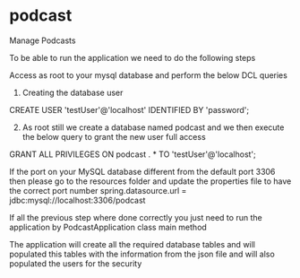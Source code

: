 # podcast
Manage Podcasts

To be able to run the application we need to do the following steps

Access as root to your mysql database and perform the below DCL queries

1) Creating the database user

CREATE USER 'testUser'@'localhost' IDENTIFIED BY 'password';

2) As root still we create a database named podcast and we then execute the below query to grant the new user full access

GRANT ALL PRIVILEGES ON podcast . * TO 'testUser'@'localhost';

If the port on your MySQL database different from the default port 3306 then please go to the resources folder and 
update the properties file to have the correct port number
spring.datasource.url = jdbc:mysql://localhost:3306/podcast

If all the previous step where done correctly you just need to run the application by PodcastApplication class main method

The application will create all the required database tables and will populated this tables with the information from the json file
and will also populated the users for the security



